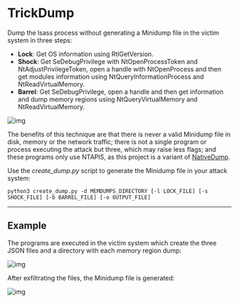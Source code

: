 # TrickDump

Dump the lsass process without generating a Minidump file in the victim system in three steps: 
- **Lock**: Get OS information using RtlGetVersion.
- **Shock**: Get SeDebugPrivilege with NtOpenProcessToken and NtAdjustPrivilegeToken, open a handle with NtOpenProcess and then get modules information using NtQueryInformationProcess and NtReadVirtualMemory.
- **Barrel**: Get SeDebugPrivilege, open a handle and then get information and dump memory regions using NtQueryVirtualMemory and NtReadVirtualMemory.

![img](https://raw.githubusercontent.com/ricardojoserf/ricardojoserf.github.io/master/images/trickdump/trickdump.drawio.png)

The benefits of this technique are that there is never a valid Minidump file in disk, memory or the network traffic; there is not a single program or process executing the attack but three, which may raise less flags; and these programs only use NTAPIS, as this project is a variant of [NativeDump](https://github.com/ricardojoserf/NativeDump).

Use the *create_dump.py* script to generate the Minidump file in your attack system:

```
python3 create_dump.py -d MEMDUMPS_DIRECTORY [-l LOCK_FILE] [-s SHOCK_FILE] [-b BARREL_FILE] [-o OUTPUT_FILE] 
```

-------------------------

## Example

The programs are executed in the victim system which create the three JSON files and a directory with each memory region dump:

![img](https://raw.githubusercontent.com/ricardojoserf/ricardojoserf.github.io/master/images/trickdump/Screenshot_1.png)

After exfiltrating the files, the Minidump file is generated:

![img](https://raw.githubusercontent.com/ricardojoserf/ricardojoserf.github.io/master/images/trickdump/Screenshot_2.png)

